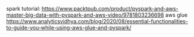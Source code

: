 spark tutorial:
https://www.packtpub.com/product/pyspark-and-aws-master-big-data-with-pyspark-and-aws-video/9781803236698
aws glue
https://www.analyticsvidhya.com/blog/2020/08/essential-functionalities-to-guide-you-while-using-aws-glue-and-pyspark/

